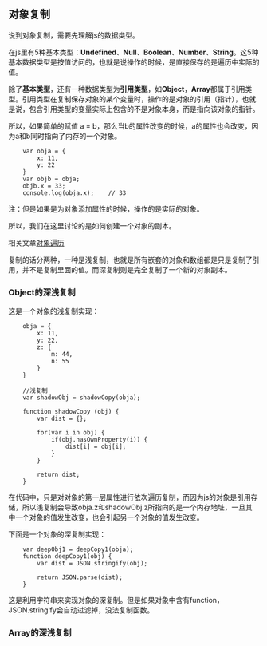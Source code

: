 ## 对象复制

说到对象复制，需要先理解js的数据类型。

在js里有5种基本类型：**Undefined**、**Null**、**Boolean**、**Number**、**String**。这5种基本数据类型是按值访问的，也就是说操作的时候，是直接保存的是遍历中实际的值。

除了**基本类型**，还有一种数据类型为**引用类型**，如**Object**，**Array**都属于引用类型。引用类型在复制保存对象的某个变量时，操作的是对象的引用（指针），也就是说，包含引用类型的变量实际上包含的不是对象本身，而是指向该对象的指针。

所以，如果简单的赋值 a = b，那么当b的属性改变的时候，a的属性也会改变，因为a和b同时指向了内存的一个对象。

```
    var obja = {
        x: 11,
        y: 22
    }
    var objb = obja;
    objb.x = 33;
    console.log(obja.x);    // 33
```

注：但是如果是为对象添加属性的时候，操作的是实际的对象。

所以，我们在这里讨论的是如何创建一个对象的副本。

相关文章[对象遍历](https://github.com/yukiyuki1900/JStalk/tree/master/%E5%AF%B9%E8%B1%A1%E9%81%8D%E5%8E%86)

复制的话分两种，一种是浅复制，也就是所有嵌套的对象和数组都是只是复制了引用，并不是复制里面的值。而深复制则是完全复制了一个新的对象副本。

### Object的深浅复制

这是一个对象的浅复制实现：

```
    obja = {
        x: 11,
        y: 22,
        z: {
            m: 44,
            n: 55
        }
    }

    //浅复制
    var shadowObj = shadowCopy(obja);

    function shadowCopy (obj) {
        var dist = {};

        for(var i in obj) {
            if(obj.hasOwnProperty(i)) {
                dist[i] = obj[i];
            }
        }

        return dist;
    }

```

在代码中，只是对对象的第一层属性进行依次遍历复制，而因为js的对象是引用存储，所以浅复制会导致obja.z和shadowObj.z所指向的是一个内存地址，一旦其中一个对象的值发生改变，也会引起另一个对象的值发生改变。

下面是一个对象的深复制实现：
```
    var deepObj1 = deepCopy1(obja);
    function deepCopy1(obj) {
        var dist = JSON.stringify(obj);

        return JSON.parse(dist);
    }

```
这是利用字符串来实现对象的深复制。但是如果对象中含有function，JSON.stringify会自动过滤掉，没法复制函数。

### Array的深浅复制
